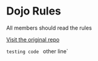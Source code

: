 Dojo Rules
==========
All members should read the rules

[Visit the original repo](https://github.com/deadlyvipers)

` testing code 
`  other line`
